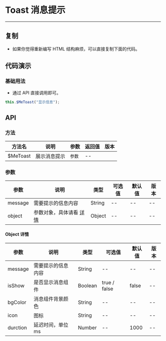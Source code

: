 # Toast 消息提示

---

## 复制

- 如果你觉得重新编写 HTML 结构麻烦，可以直接复制下面的代码。

## 代码演示

### 基础用法

- 通过 API 直接调用即可。

```JavaScript
this.$MeToast("显示信息");
```

## API

### 方法

| 方法名    | 说明         | 参数   | 返回值 | 版本 |
| --------- | ------------ | ------ | ------ | ---- |
| \$MeToast | 展示消息提示 | `参数` | --     |      |

### 参数

| 参数    | 说明                               | 类型   | 可选值 | 默认值 | 版本 |
| ------- | ---------------------------------- | ------ | ------ | ------ | ---- |
| message | 需要提示的信息内容                 | String | --     | --     | --   |
| object  | 参数对象，具体请看 [详情](#object) | Object | --     | --     | --   |

<h4 id="object">Object 详情</h4>

| 参数     | 说明               | 类型    | 可选值       | 默认值 | 版本 |
| -------- | ------------------ | ------- | ------------ | ------ | ---- |
| message  | 需要提示的信息内容 | String  | --           | --     | --   |
| isShow   | 是否显示消息组件   | Boolean | true / false | false  | --   |
| bgColor  | 消息组件背景颜色   | String  | --           | --     | --   |
| icon     | 图标               | String  | --           | --     | --   |
| durction | 延迟时间，单位 ms  | Number  | --           | 1000   | --   |
